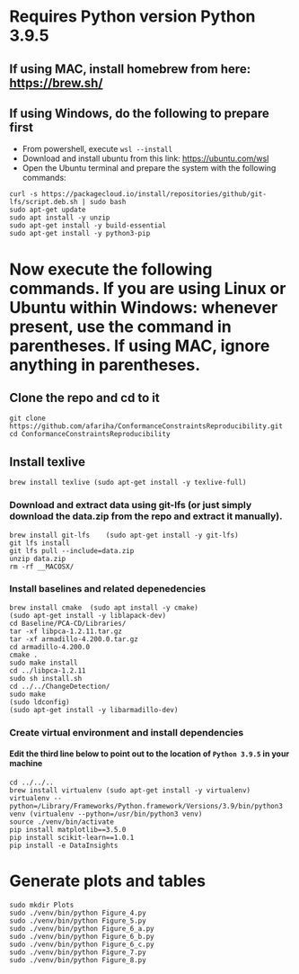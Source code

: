 # Requires Python version Python 3.9.5

## If using MAC, install homebrew from here: https://brew.sh/

## If using Windows, do the following to prepare first

- From powershell, execute `wsl --install`
- Download and install ubuntu from this link: https://ubuntu.com/wsl
- Open the Ubuntu terminal and prepare the system with the following commands:

```
curl -s https://packagecloud.io/install/repositories/github/git-lfs/script.deb.sh | sudo bash
sudo apt-get update
sudo apt install -y unzip
sudo apt-get install -y build-essential
sudo apt-get install -y python3-pip
```

# Now execute the following commands. If you are using Linux or Ubuntu within Windows: whenever present, use the command in parentheses. If using MAC, ignore anything in parentheses.

## Clone the repo and cd to it
```
git clone https://github.com/afariha/ConformanceConstraintsReproducibility.git
cd ConformanceConstraintsReproducibility
```

## Install texlive
```
brew install texlive (sudo apt-get install -y texlive-full)
```

### Download and extract data using git-lfs (or just simply download the data.zip from the repo and extract it manually).
```
brew install git-lfs	(sudo apt-get install -y git-lfs)
git lfs install
git lfs pull --include=data.zip
unzip data.zip
rm -rf __MACOSX/
```

### Install baselines and related depenedencies
```
brew install cmake	(sudo apt install -y cmake)
(sudo apt-get install -y liblapack-dev)
cd Baseline/PCA-CD/Libraries/
tar -xf libpca-1.2.11.tar.gz
tar -xf armadillo-4.200.0.tar.gz 
cd armadillo-4.200.0
cmake .
sudo make install
cd ../libpca-1.2.11
sudo sh install.sh
cd ../../ChangeDetection/
sudo make
(sudo ldconfig)
(sudo apt-get install -y libarmadillo-dev)
```

### Create virtual environment and install dependencies
#### Edit the third line below to point out to the location of `Python 3.9.5` in your machine
```
cd ../../..
brew install virtualenv (sudo apt-get install -y virtualenv)
virtualenv --python=/Library/Frameworks/Python.framework/Versions/3.9/bin/python3 venv (virtualenv --python=/usr/bin/python3 venv)
source ./venv/bin/activate 
pip install matplotlib==3.5.0
pip install scikit-learn==1.0.1
pip install -e DataInsights
```

# Generate plots and tables

```
sudo mkdir Plots
sudo ./venv/bin/python Figure_4.py
sudo ./venv/bin/python Figure_5.py
sudo ./venv/bin/python Figure_6_a.py
sudo ./venv/bin/python Figure_6_b.py
sudo ./venv/bin/python Figure_6_c.py
sudo ./venv/bin/python Figure_7.py
sudo ./venv/bin/python Figure_8.py
```
